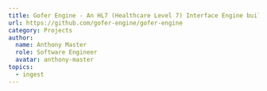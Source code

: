 ```yaml
---
title: Gofer Engine - An HL7 (Healthcare Level 7) Interface Engine built to deploy on Node.js servers.
url: https://github.com/gofer-engine/gofer-engine
category: Projects
author:
  name: Anthony Master
  role: Software Engineer
  avatar: anthony-master
topics:
  - ingest
---
```


